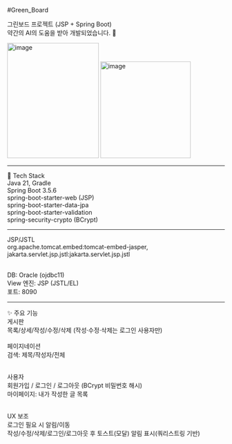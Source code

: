 #Green_Board

그린보드 프로젝트 (JSP + Spring Boot) <br>
약간의 AI의 도움을 받아 개발되었습니다. 🙌 <br>

<p> <img width="212" height="267" alt="image" src="https://github.com/user-attachments/assets/59b16b5e-c6ae-4342-a9d0-1e8fe818617f" />
  <img width="209" height="224" alt="image" src="https://github.com/user-attachments/assets/2dd2ecae-f210-4968-bdc1-e91ee73b9168" /> </p>
  <hr>
🔧 Tech Stack <br>
Java 21, Gradle <br>
Spring Boot 3.5.6 <br>
spring-boot-starter-web (JSP) <br>
spring-boot-starter-data-jpa <br>
spring-boot-starter-validation <br>
spring-security-crypto (BCrypt) <br>
<hr>
JSP/JSTL  <br>
org.apache.tomcat.embed:tomcat-embed-jasper,  <br>
jakarta.servlet.jsp.jstl:jakarta.servlet.jsp.jstl   <br> <br>

DB: Oracle (ojdbc11)  <br>
View 엔진: JSP (JSTL/EL)  <br>
포트: 8090  <br>
<hr>
✨ 주요 기능   <br>
게시판  <br>
목록/상세/작성/수정/삭제 (작성·수정·삭제는 로그인 사용자만)    <br>  <br> 
페이지네이션  <br>
검색: 제목/작성자/전체  <br> <br>

사용자  <br>
회원가입 / 로그인 / 로그아웃 (BCrypt 비밀번호 해시)  <br>
마이페이지: 내가 작성한 글 목록  <br> <br>

UX 보조  <br>
로그인 필요 시 알림/이동  <br>
작성/수정/삭제/로그인/로그아웃 후 토스트(모달) 알림 표시(쿼리스트링 기반)  <br> 
